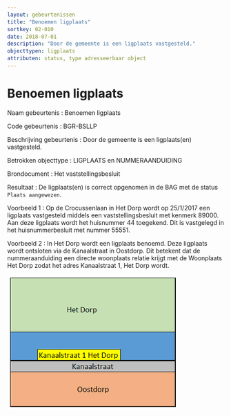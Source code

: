 ```yaml
---
layout: gebeurtenissen
title: "Benoemen ligplaats"
sortkey: 02-010
date: 2018-07-01
description: "Door de gemeente is een ligplaats vastgesteld."
objecttypen: ligplaats
attributen: status, type adresseerbaar object
---
```


# Benoemen ligplaats

Naam gebeurtenis
: Benoemen ligplaats

Code gebeurtenis
: BGR-BSLLP

Beschrijving gebeurtenis
: Door de gemeente is een ligplaats(en) vastgesteld.

Betrokken objecttype
: LIGPLAATS en NUMMERAANDUIDING

Brondocument
: Het vaststellingsbesluit

Resultaat
: De ligplaats(en) is correct opgenomen in de BAG met de status `Plaats aangewezen`.

Voorbeeld 1
: Op de Crocussenlaan in Het Dorp wordt op 25/1/2017 een ligplaats vastgesteld middels een vaststellingsbesluit met kenmerk 89000. Aan deze ligplaats wordt het huisnummer 44 toegekend. Dit is vastgelegd in het huisnummerbesluit met nummer 55551.

Voorbeeld 2
: In Het Dorp wordt een ligplaats benoemd. Deze ligplaats wordt ontsloten via de Kanaalstraat in Oostdorp. Dit betekent dat de nummeraanduiding een directe woonplaats relatie krijgt met de Woonplaats Het Dorp zodat het adres Kanaalstraat 1, Het Dorp wordt.

![](afbeeldingen/benoemen-ligplaats.png)
